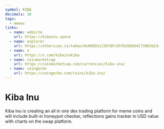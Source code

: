 ```yaml
---
symbol: KIBA
decimals: 18
tags:
  - memes
links:
  - name: website
    url: https://kibainu.space
  - name: explorer
    url: https://etherscan.io/token/0x005D1123878Fc55fbd56b54C73963b234a64af3c
  - name: x
    url: https://x.com/kibainukiba
  - name: coinmarketcap
    url: https://coinmarketcap.com/currencies/kiba-inu/
  - name: coingecko
    url: https://coingecko.com/coins/kiba-inu/
---
```


# Kiba Inu

Kiba Inu is creating an all in one dex trading platform for meme coins and will include built-in honeypot checker, reflections gains tracker in USD value with charts on the swap platform.
